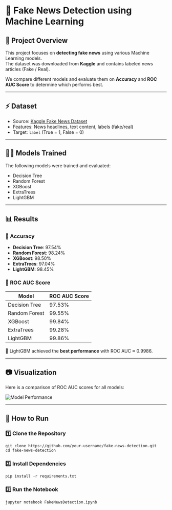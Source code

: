 # 📰 Fake News Detection using Machine Learning

## 📌 Project Overview
This project focuses on **detecting fake news** using various Machine Learning models.  
The dataset was downloaded from **Kaggle** and contains labeled news articles (Fake / Real).  

We compare different models and evaluate them on **Accuracy** and **ROC AUC Score** to determine which performs best.

---

## ⚡ Dataset
- Source: [Kaggle Fake News Dataset](https://www.kaggle.com/datasets/aadyasingh55/fake-news-classification)  
- Features: News headlines, text content, labels (fake/real)  
- Target: `label` (True = 1, False = 0)

---

## 🧑‍💻 Models Trained
The following models were trained and evaluated:
- Decision Tree  
- Random Forest  
- XGBoost  
- ExtraTrees  
- LightGBM  

---

## 📊 Results

### 🔹 Accuracy
- **Decision Tree**: 97.54%  
- **Random Forest**: 98.24%  
- **XGBoost**: 98.50%  
- **ExtraTrees**: 97.04%  
- **LightGBM**: 98.45%  

### 🔹 ROC AUC Score
| Model          | ROC AUC Score |
|----------------|---------------|
| Decision Tree  | 97.53%        |
| Random Forest  | 99.55%        |
| XGBoost        | 99.84%        |
| ExtraTrees     | 99.28%        |
| LightGBM       | 99.86%        |

📌 LightGBM achieved the **best performance** with ROC AUC ≈ 0.9986.  

---

## 📷 Visualization
Here is a comparison of ROC AUC scores for all models:

![Model Performance](model-performanv.png)

---

## 🚀 How to Run

### 1️⃣ Clone the Repository
```
git clone https://github.com/your-username/fake-news-detection.git
cd fake-news-detection
```

### 2️⃣ Install Dependencies
```
pip install -r requirements.txt
```

### 3️⃣ Run the Notebook
```
jupyter notebook FakeNewsDetection.ipynb
```


